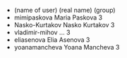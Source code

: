 * (name of user) (real name) (group)
* mimipaskova Maria Paskova 3
* Nasko-Kurtakov Nasko Kurtakov  3
* vladimir-mihov ...  3
* eliasenova Elia Asenova 3
* yoanamancheva Yoana Mancheva 3
